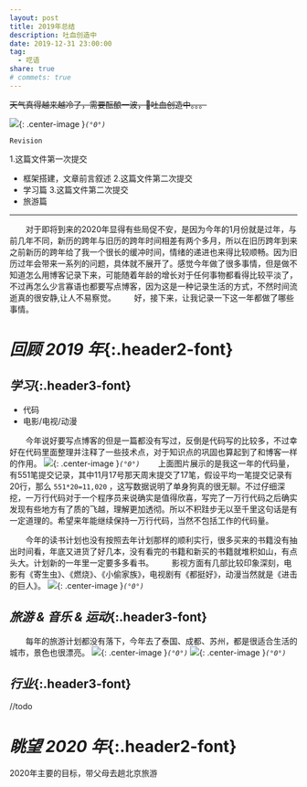 ```yaml
---
layout: post
title: 2019年总结
description: 吐血创造中
date: 2019-12-31 23:00:00
tag:
  - 呓语
share: true
# commets: true
---
```

~~天气真得越来越冷了，需要酝酿一波，🤮吐血创造中。。。~~

![]({{site.asseturl}}/summary/2019/2019-pic_title.jpg){: .center-image }_`(°0°)`_

`Revision`

1.这篇文件第一次提交
- 框架搭建，文章前言叙述
2.这篇文件第二次提交
- 学习篇
3.这篇文件第二次提交
- 旅游篇

---
&emsp;&emsp;对于即将到来的2020年显得有些局促不安，是因为今年的1月份就是过年，与前几年不同，新历的跨年与旧历的跨年时间相差有两个多月，所以在旧历跨年到来之前新历的跨年给了我一个很长的缓冲时间，情绪的递进也来得比较顺畅。因为旧历过年会带来一系列的问题，具体就不展开了。感觉今年做了很多事情，但是做不知道怎么用博客记录下来，可能随着年龄的增长对于任何事物都看得比较平淡了，不过再怎么少言寡语也都要写点博客，因为这是一种记录生活的方式，不然时间流逝真的很安静,让人不易察觉。
&emsp;&emsp;好，接下来，让我记录一下这一年都做了哪些事情。

# _回顾 2019 年_{:.header2-font}

## _学习_{:.header3-font}
- 代码
- 电影/电视/动漫

&emsp;&emsp;今年说好要写点博客的但是一篇都没有写过，反倒是代码写的比较多，不过幸好在代码里面整理并注释了一些技术点，对于知识点的巩固也算起到了和博客一样的作用。
![]({{site.asseturl}}/summary/2019/2019-pic_coding.jpg){: .center-image }_`(°0°)`_
&emsp;&emsp;上面图片展示的是我这一年的代码量，有551笔提交记录，其中11月17号那天周末提交了17笔，假设平均一笔提交记录有20行，那么 `551*20=11,020` ，这写数据说明了单身狗真的很无聊。不过仔细深挖，一万行代码对于一个程序员来说确实是值得欣喜，写完了一万行代码之后确实发现有些地方有了质的飞越，理解更加透彻。所以不积跬步无以至千里这句话是有一定道理的。希望来年能继续保持一万行代码，当然不包括工作的代码量。

&emsp;&emsp;今年的读书计划也没有按照去年计划那样的顺利实行，很多买来的书籍没有抽出时间看，年底又进货了好几本，没有看完的书籍和新买的书籍就堆积如山，有点头大。计划新的一年里一定要多多看书。
&emsp;&emsp;影视方面有几部比较印象深刻，电影有《寄生虫》、《燃烧》、《小偷家族》，电视剧有《都挺好》，动漫当然就是《进击的巨人》。
![]({{site.asseturl}}/summary/2019/2019-pic_reading.jpg){: .center-image }_`(°0°)`_

## _旅游 & 音乐 & 运动_{:.header3-font}
&emsp;&emsp;每年的旅游计划都没有落下，今年去了泰国、成都、苏州，都是很适合生活的城市，景色也很漂亮。
![]({{site.asseturl}}/summary/2019/2019-pic_trip01.jpg){: .center-image }_`(°0°)`_
![]({{site.asseturl}}/summary/2019/2019-pic_trip02.jpg){: .center-image }_`(°0°)`_

## _行业_{:.header3-font}
//todo

# _眺望 2020 年_{:.header2-font}
2020年主要的目标，带父母去趟北京旅游